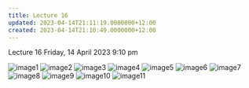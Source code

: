 ```yaml
---
title: Lecture 16
updated: 2023-04-14T21:11:19.0000000+12:00
created: 2023-04-14T21:10:49.0000000+12:00
---
```


Lecture 16
Friday, 14 April 2023
9:10 pm

![image1](../../../../resources/735d154e64444c6fa2a760d7fb07a4aa.png)
![image2](../../../../resources/84598993b10e4e98ad4cf6658ad9b057.png)
![image3](../../../../resources/e9bd629cdefc4c94aa83667085549390.png)
![image4](../../../../resources/8bb5221dd71441299b28f16d67ab8c9f.png)
![image5](../../../../resources/d7d496d2a99b49be9341ad21596dee0b.png)
![image6](../../../../resources/214f5b84b3674297889b55d0e7d316e2.png)
![image7](../../../../resources/3f32d623c4f54c9aaf8d2190863881ea.png)
![image8](../../../../resources/d9848038f969459c9d6bf0d657aa8e4d.png)
![image9](../../../../resources/0eb30893993f48dbb5bdf4edb080301c.png)
![image10](../../../../resources/a3785a0b9eaf4bd89ee3f985f70a886e.png)
![image11](../../../../resources/8996b777f31544f8b1fb77a9c3cad7e1.png)
